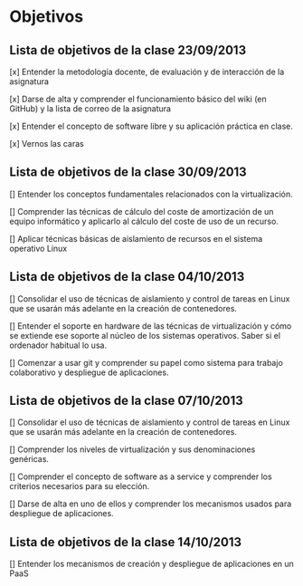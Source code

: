 Objetivos
=========

Lista de objetivos de la clase 23/09/2013
-----------------------------------------

[x] Entender la metodología docente, de evaluación y de interacción de la asignatura

[x] Darse de alta y comprender el funcionamiento básico del wiki (en GitHub) y la lista de correo de la asignatura

[x] Entender el concepto de software libre y su aplicación práctica en clase.

[x] Vernos las caras


Lista de objetivos de la clase 30/09/2013
-----------------------------------------

[]  Entender los conceptos fundamentales relacionados con la virtualización.

[]  Comprender las técnicas de cálculo del coste de amortización de un equipo informático y aplicarlo al cálculo del coste de uso de un recurso.

[]  Aplicar técnicas básicas de aislamiento de recursos en el sistema operativo Linux

Lista de objetivos de la clase 04/10/2013
-----------------------------------------

[]  Consolidar el uso de técnicas de aislamiento y control de tareas en Linux que se usarán más adelante en la creación de contenedores.

[]  Entender el soporte en hardware de las técnicas de virtualización y cómo se extiende ese soporte al núcleo de los sistemas operativos. Saber si el ordenador habitual lo usa.

[]  Comenzar a usar git y comprender su papel como sistema para trabajo colaborativo y despliegue de aplicaciones.


Lista de objetivos de la clase 07/10/2013
-----------------------------------------

[]  Consolidar el uso de técnicas de aislamiento y control de tareas en Linux que se usarán más adelante en la creación de contenedores.

[]  Comprender los niveles de virtualización y sus denominaciones genéricas.

[]  Comprender el concepto de software as a service y comprender los criterios necesarios para su elección.

[]  Darse de alta en uno de ellos y comprender los mecanismos usados para despliegue de aplicaciones.

Lista de objetivos de la clase 14/10/2013
-----------------------------------------

[]  Entender los mecanismos de creación y despliegue de aplicaciones en un PaaS

